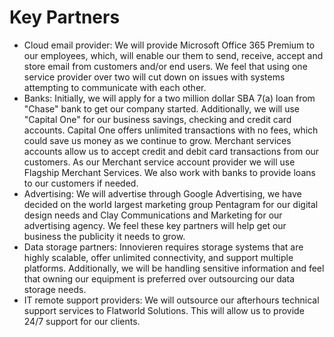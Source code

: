 # Key Partners
- Cloud email provider: We will provide Microsoft Office 365 Premium to our employees, which, will enable our them to send, receive, accept and store email from customers and/or end users. We feel that using one service provider over two will cut down on issues with systems attempting to communicate with each other. 
- Banks: Initially, we will apply for a two million dollar SBA 7(a) loan from "Chase" bank to get our company started. Additionally, we will use "Capital One" for our business savings, checking and credit card accounts. Capital One offers unlimited transactions with no fees, which could save us money as we continue to grow. Merchant services accounts allow us to accept credit and debit card transactions from our customers. As our Merchant service account provider we will use Flagship Merchant Services. We also work with banks to provide loans to our customers if needed.
- Advertising: We will advertise through Google Advertising, we have decided on the world largest marketing group Pentagram for our digital design needs and Clay Communications and Marketing for our advertising agency. We feel these key partners will help get our business the publicity it needs to grow. 
- Data storage partners: Innovieren requires storage systems that are highly scalable, offer unlimited connectivity, and support multiple platforms. Additionally, we will be handling sensitive information and feel that owning our equipment is preferred over outsourcing our data storage needs.  
- IT remote support providers: We will outsource our afterhours technical support services to Flatworld Solutions. This will allow us to provide 24/7 support for our clients. 

